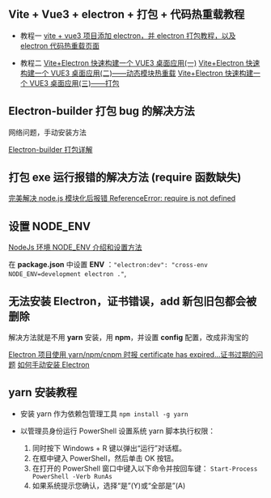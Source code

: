 ## Vite + Vue3 + electron + 打包 + 代码热重载教程

- 教程一
  [vite + vue3 项目添加 electron，并 electron 打包教程，以及 electron 代码热重载页面](https://blog.csdn.net/L_15737525552/article/details/131884028)

- 教程二
  [Vite+Electron 快速构建一个 VUE3 桌面应用(一)](https://zhuanlan.zhihu.com/p/421460116)
  [Vite+Electron 快速构建一个 VUE3 桌面应用(二)——动态模块热重载](https://zhuanlan.zhihu.com/p/422648687)
  [Vite+Electron 快速构建一个 VUE3 桌面应用(三)——打包](https://zhuanlan.zhihu.com/p/423211730)

## Electron-builder 打包 bug 的解决方法

网络问题，手动安装方法

[Electron-builder 打包详解](https://segmentfault.com/a/1190000016695922#item-1-5)

## 打包 exe 运行报错的解决方法 (require 函数缺失)

[完美解决 node.js 模块化后报错 ReferenceError: require is not defined](https://blog.csdn.net/qq_38977714/article/details/117252524)

## 设置 NODE_ENV

[NodeJs 环境 NODE_ENV 介绍和设置方法](https://blog.csdn.net/weixin_57097753/article/details/137519043)

在 **package.json** 中设置 **ENV** ：`"electron:dev": "cross-env NODE_ENV=development electron ."`,

## 无法安装 Electron，证书错误，add 新包旧包都会被删除

解决方法就是不用 **yarn** 安装，用 **npm**，并设置 **config** 配置，改成非淘宝的

[Electron 项目使用 yarn/npm/cnpm 时报 certificate has expired...证书过期的问题](https://blog.csdn.net/u011536578/article/details/135923099)
[如何手动安装 Electron](https://www.codenong.com/cs106628691/)

## yarn 安装教程

- 安装 yarn 作为依赖包管理工具
  `npm install -g yarn`
- 以管理员身份运行 PowerShell 设置系统 yarn 脚本执行权限：

  1. 同时按下 Windows + R 键以弹出“运行”对话框。
  2. 在框中键入 PowerShell，然后单击 OK 按钮。
  3. 在打开的 PowerShell 窗口中键入以下命令并按回车键：
     `Start-Process PowerShell -Verb RunAs`
  4. 如果系统提示您确认，选择“是”(Y)或“全部是”(A)
